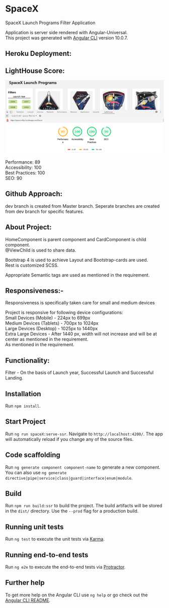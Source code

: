 # SpaceX

SpaceX Launch Programs Filter Application

Application is server side rendered with Angular-Universal. <br />
This project was generated with [Angular CLI](https://github.com/angular/angular-cli) version 10.0.7.

## Heroku Deployment:



## LightHouse Score:

![alt text](lighthouseScore.PNG "Lighthouse Score")

Performance: 89 <br /> Accessibility: 100 <br /> Best Practices: 100 <br /> SEO: 90

## Github Approach:

dev branch is created from Master branch. Seperate branches are created from dev branch for specific features. 

## About Project:

HomeComponent is parent component and CardComponent is child component. <br /> 
@ViewChild is used to share data.

Bootstrap 4 is used to achieve Layout and Bootstrap-cards are used. <br />
Rest is customized SCSS.

Appropriate Semantic tags are used as mentioned in the requirement.

## Responsiveness:-

Responsiveness is specifically taken care for small and medium devices <br />

Project is responsive for following device configurations: <br />
Small Devices (Mobile) - 224px to 699px <br />
Medium Devices (Tablets) - 700px to 1024px <br />
Large Devices (Desktop) - 1025px to 1440px <br />
Extra Large Devices - After 1440 px, width will not increase and will be at center as mentioned in the requirement.<br />
As mentioned in the requirement.

## Functionality:

Filter - On the basis of Launch year, Successful Launch and Successful Landing.

## Installation

Run `npm install`.

## Start Project

Run `ng run spaceX:serve-ssr`. Navigate to `http://localhost:4200/`. The app will automatically reload if you change any of the source files.

## Code scaffolding

Run `ng generate component component-name` to generate a new component. You can also use `ng generate directive|pipe|service|class|guard|interface|enum|module`.

## Build

Run `npm run build:ssr` to build the project. The build artifacts will be stored in the `dist/` directory. Use the `--prod` flag for a production build.

## Running unit tests

Run `ng test` to execute the unit tests via [Karma](https://karma-runner.github.io).

## Running end-to-end tests

Run `ng e2e` to execute the end-to-end tests via [Protractor](http://www.protractortest.org/).

## Further help

To get more help on the Angular CLI use `ng help` or go check out the [Angular CLI README](https://github.com/angular/angular-cli/blob/master/README.md).
